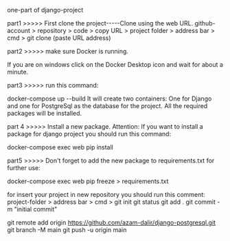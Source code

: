 one-part of django-project

part1 >>>>> First clone the project-----Clone using the web URL. github-account > repository > code > copy URL > project folder > address bar > cmd > git clone (paste URL address)

part2 >>>>> make sure Docker is running.

If you are on windows click on the Docker Desktop icon and wait for about a minute.

part3 >>>>> run this command:

docker-compose up --build It will create two containers: One for Django and one for PostgreSql as the database for the project. All the required packages will be installed.

part 4 >>>>> Install a new package. Attention: If you want to install a package for django project you should run this command:

docker-compose exec web pip install

part5 >>>>> Don't forget to add the new package to requirements.txt for further use:

docker-compose exec web pip freeze > requirements.txt

for insert your project in new repository you should run this comment: project-folder > address bar > cmd > git init
git status
git add .
git commit -m "initial commit"

git remote add origin https://github.com/azam-dalir/django-postgresql.git
git branch -M main
git push -u origin main
